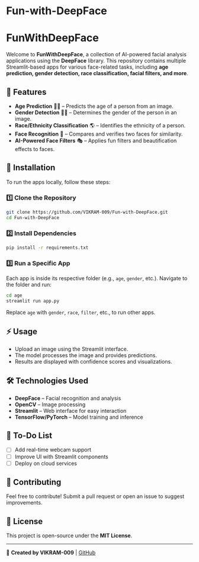 # Fun-with-DeepFace
# FunWithDeepFace

Welcome to **FunWithDeepFace**, a collection of AI-powered facial analysis applications using the **DeepFace** library. This repository contains multiple Streamlit-based apps for various face-related tasks, including **age prediction, gender detection, race classification, facial filters, and more**.

## 📌 Features
- **Age Prediction** 🧓👶 – Predicts the age of a person from an image.
- **Gender Detection** 👨👩 – Determines the gender of the person in an image.
- **Race/Ethnicity Classification** 🌎 – Identifies the ethnicity of a person.
- **Face Recognition** 📸 – Compares and verifies two faces for similarity.
- **AI-Powered Face Filters** 🎭 – Applies fun filters and beautification effects to faces.

## 🚀 Installation
To run the apps locally, follow these steps:

### 1️⃣ Clone the Repository
```bash
git clone https://github.com/VIKRAM-009/Fun-with-DeepFace.git
cd Fun-with-DeepFace
```

### 2️⃣ Install Dependencies
```bash
pip install -r requirements.txt
```

### 3️⃣ Run a Specific App
Each app is inside its respective folder (e.g., `age`, `gender`, etc.). Navigate to the folder and run:
```bash
cd age
streamlit run app.py
```
Replace `age` with `gender`, `race`, `filter`, etc., to run other apps.
## ⚡ Usage
- Upload an image using the Streamlit interface.
- The model processes the image and provides predictions.
- Results are displayed with confidence scores and visualizations.

## 🛠️ Technologies Used
- **DeepFace** – Facial recognition and analysis
- **OpenCV** – Image processing
- **Streamlit** – Web interface for easy interaction
- **TensorFlow/PyTorch** – Model training and inference

## 📌 To-Do List
- [ ] Add real-time webcam support
- [ ] Improve UI with Streamlit components
- [ ] Deploy on cloud services

## 🤝 Contributing
Feel free to contribute! Submit a pull request or open an issue to suggest improvements.

## 📜 License
This project is open-source under the **MIT License**.

---
🚀 **Created by VIKRAM-009** | [GitHub](https://github.com/VIKRAM-009)

